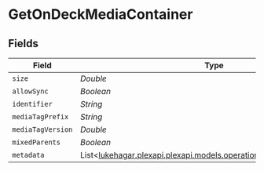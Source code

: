# GetOnDeckMediaContainer


## Fields

| Field                                                                                                               | Type                                                                                                                | Required                                                                                                            | Description                                                                                                         | Example                                                                                                             |
| ------------------------------------------------------------------------------------------------------------------- | ------------------------------------------------------------------------------------------------------------------- | ------------------------------------------------------------------------------------------------------------------- | ------------------------------------------------------------------------------------------------------------------- | ------------------------------------------------------------------------------------------------------------------- |
| `size`                                                                                                              | *Double*                                                                                                            | :heavy_minus_sign:                                                                                                  | N/A                                                                                                                 | 16                                                                                                                  |
| `allowSync`                                                                                                         | *Boolean*                                                                                                           | :heavy_minus_sign:                                                                                                  | N/A                                                                                                                 |                                                                                                                     |
| `identifier`                                                                                                        | *String*                                                                                                            | :heavy_minus_sign:                                                                                                  | N/A                                                                                                                 | com.plexapp.plugins.library                                                                                         |
| `mediaTagPrefix`                                                                                                    | *String*                                                                                                            | :heavy_minus_sign:                                                                                                  | N/A                                                                                                                 | /system/bundle/media/flags/                                                                                         |
| `mediaTagVersion`                                                                                                   | *Double*                                                                                                            | :heavy_minus_sign:                                                                                                  | N/A                                                                                                                 | 1680021154                                                                                                          |
| `mixedParents`                                                                                                      | *Boolean*                                                                                                           | :heavy_minus_sign:                                                                                                  | N/A                                                                                                                 |                                                                                                                     |
| `metadata`                                                                                                          | List<[lukehagar.plexapi.plexapi.models.operations.GetOnDeckMetadata](../../models/operations/GetOnDeckMetadata.md)> | :heavy_minus_sign:                                                                                                  | N/A                                                                                                                 |                                                                                                                     |